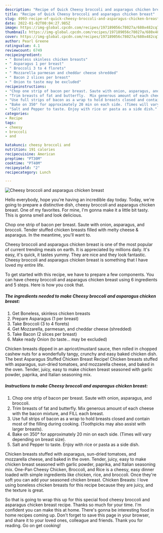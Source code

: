 ```yaml
---
description: "Recipe of Quick Cheesy broccoli and asparagus chicken breast"
title: "Recipe of Quick Cheesy broccoli and asparagus chicken breast"
slug: 4993-recipe-of-quick-cheesy-broccoli-and-asparagus-chicken-breast
date: 2022-01-02T00:04:27.985Z
image: https://img-global.cpcdn.com/recipes/197189056c78027a/680x482cq70/cheesy-broccoli-and-asparagus-chicken-breast-recipe-main-photo.jpg
thumbnail: https://img-global.cpcdn.com/recipes/197189056c78027a/680x482cq70/cheesy-broccoli-and-asparagus-chicken-breast-recipe-main-photo.jpg
cover: https://img-global.cpcdn.com/recipes/197189056c78027a/680x482cq70/cheesy-broccoli-and-asparagus-chicken-breast-recipe-main-photo.jpg
author: Pearl Greene
ratingvalue: 4.1
reviewcount: 6749
recipeingredient:
- " Boneless skinless chicken breasts"
- " Asparagus 1 per breast"
- " Broccoli 3 to 4 florets"
- " Mozzarella parmesan and cheddar cheese shredded"
- " Bacon 2 slices per breast"
- " Onion to taste may be excluded"
recipeinstructions:
- "Chop one strip of bacon per breast. Saute with onion, asparagus, and broccoli."
- "Trim breasts of fat and butterfly.  Mix generous amount of each cheese with the bacon mixture, and FILL each breast."
- "Use full strips of bacon as a wrap to hold breasts closed and contain most of the filling during cooking. (Toothpicks may also assist with larger breasts)."
- "Bake on 350° for approximately 20 min on each side. (Times will vary depending on breast size)."
- "Salt and Pepper to taste. Enjoy with rice or pasta as a side dish."
categories:
- Recipe
tags:
- cheesy
- broccoli
- and

katakunci: cheesy broccoli and 
nutrition: 191 calories
recipecuisine: American
preptime: "PT30M"
cooktime: "PT40M"
recipeyield: "2"
recipecategory: Lunch

---
```



![Cheesy broccoli and asparagus chicken breast](https://img-global.cpcdn.com/recipes/197189056c78027a/680x482cq70/cheesy-broccoli-and-asparagus-chicken-breast-recipe-main-photo.jpg)

Hello everybody, hope you're having an incredible day today. Today, we're going to prepare a distinctive dish, cheesy broccoli and asparagus chicken breast. One of my favorites. For mine, I'm gonna make it a little bit tasty. This is gonna smell and look delicious.

Chop one strip of bacon per breast. Saute with onion, asparagus, and broccoli. Tender stuffed chicken breasts filled with melty cheese &amp; asparagus. In the meantime, you&#39;ll want to.

Cheesy broccoli and asparagus chicken breast is one of the most popular of current trending meals on earth. It is appreciated by millions daily. It's easy, it's quick, it tastes yummy. They are nice and they look fantastic. Cheesy broccoli and asparagus chicken breast is something that I have loved my entire life.


To get started with this recipe, we have to prepare a few components. You can have cheesy broccoli and asparagus chicken breast using 6 ingredients and 5 steps. Here is how you cook that.

<!--inarticleads1-->

##### The ingredients needed to make Cheesy broccoli and asparagus chicken breast:

1. Get  Boneless, skinless chicken breasts
1. Prepare  Asparagus (1 per breast)
1. Take  Broccoli (3 to 4 florets)
1. Get  Mozzarella, parmesan, and cheddar cheese (shredded)
1. Take  Bacon (2 slices per breast)
1. Make ready  Onion (to taste... may be excluded)


Chicken breasts dipped in an apricot/mustard sauce, then rolled in chopped cashew nuts for a wonderfully tangy, crunchy and easy baked chicken dish. The best Asparagus Stuffed Chicken Breast Recipe! Chicken breasts stuffed with asparagus, sun-dried tomatoes, and mozzarella cheese, and baked in the oven. Tender, juicy, easy to make chicken breast seasoned with garlic powder, paprika, and Italian seasoning mix. 

<!--inarticleads2-->

##### Instructions to make Cheesy broccoli and asparagus chicken breast:

1. Chop one strip of bacon per breast. Saute with onion, asparagus, and broccoli.
1. Trim breasts of fat and butterfly.  Mix generous amount of each cheese with the bacon mixture, and FILL each breast.
1. Use full strips of bacon as a wrap to hold breasts closed and contain most of the filling during cooking. (Toothpicks may also assist with larger breasts).
1. Bake on 350° for approximately 20 min on each side. (Times will vary depending on breast size).
1. Salt and Pepper to taste. Enjoy with rice or pasta as a side dish.


Chicken breasts stuffed with asparagus, sun-dried tomatoes, and mozzarella cheese, and baked in the oven. Tender, juicy, easy to make chicken breast seasoned with garlic powder, paprika, and Italian seasoning mix. One-Pan Cheesy Chicken, Broccoli, and Rice is a cheesy, easy dinner loaded with simple ingredients like chicken, rice, and broccoli. Once they&#39;re soft you can add your seasoned chicken breast. Chicken Breasts: I love using boneless chicken breasts for this recipe because they are juicy, and the texture is great. 

So that is going to wrap this up for this special food cheesy broccoli and asparagus chicken breast recipe. Thanks so much for your time. I'm confident you can make this at home. There's gonna be interesting food in home recipes coming up. Don't forget to save this page in your browser, and share it to your loved ones, colleague and friends. Thank you for reading. Go on get cooking!
